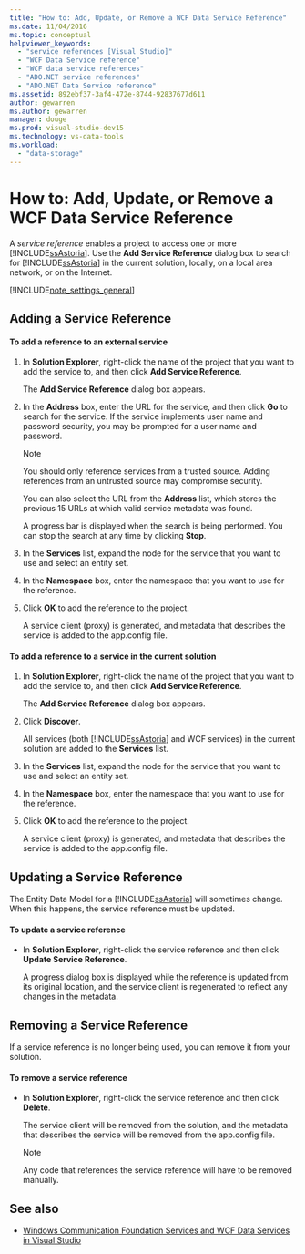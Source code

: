 ```yaml
---
title: "How to: Add, Update, or Remove a WCF Data Service Reference"
ms.date: 11/04/2016
ms.topic: conceptual
helpviewer_keywords:
  - "service references [Visual Studio]"
  - "WCF Data Service reference"
  - "WCF data service references"
  - "ADO.NET service references"
  - "ADO.NET Data Service reference"
ms.assetid: 892ebf37-3af4-472e-8744-92837677d611
author: gewarren
ms.author: gewarren
manager: douge
ms.prod: visual-studio-dev15
ms.technology: vs-data-tools
ms.workload:
  - "data-storage"
---
```

# How to: Add, Update, or Remove a WCF Data Service Reference
A *service reference* enables a project to access one or more [!INCLUDE[ssAstoria](../data-tools/includes/ssastoria_md.md)]. Use the **Add Service Reference** dialog box to search for [!INCLUDE[ssAstoria](../data-tools/includes/ssastoria_md.md)] in the current solution, locally, on a local area network, or on the Internet.

[!INCLUDE[note_settings_general](../data-tools/includes/note_settings_general_md.md)]

## Adding a Service Reference

#### To add a reference to an external service

1.  In **Solution Explorer**, right-click the name of the project that you want to add the service to, and then click **Add Service Reference**.

     The **Add Service Reference** dialog box appears.

2.  In the **Address** box, enter the URL for the service, and then click **Go** to search for the service. If the service implements user name and password security, you may be prompted for a user name and password.

    > [!NOTE]
    >  You should only reference services from a trusted source. Adding references from an untrusted source may compromise security.

     You can also select the URL from the **Address** list, which stores the previous 15 URLs at which valid service metadata was found.

     A progress bar is displayed when the search is being performed. You can stop the search at any time by clicking **Stop**.

3.  In the **Services** list, expand the node for the service that you want to use and select an entity set.

4.  In the **Namespace** box, enter the namespace that you want to use for the reference.

5.  Click **OK** to add the reference to the project.

     A service client (proxy) is generated, and metadata that describes the service is added to the app.config file.

#### To add a reference to a service in the current solution

1.  In **Solution Explorer**, right-click the name of the project that you want to add the service to, and then click **Add Service Reference**.

     The **Add Service Reference** dialog box appears.

2.  Click **Discover**.

     All services (both [!INCLUDE[ssAstoria](../data-tools/includes/ssastoria_md.md)] and WCF services) in the current solution are added to the **Services** list.

3.  In the **Services** list, expand the node for the service that you want to use and select an entity set.

4.  In the **Namespace** box, enter the namespace that you want to use for the reference.

5.  Click **OK** to add the reference to the project.

     A service client (proxy) is generated, and metadata that describes the service is added to the app.config file.

## Updating a Service Reference
 The Entity Data Model for a [!INCLUDE[ssAstoria](../data-tools/includes/ssastoria_md.md)] will sometimes change. When this happens, the service reference must be updated.

#### To update a service reference

-   In **Solution Explorer**, right-click the service reference and then click **Update Service Reference**.

     A progress dialog box is displayed while the reference is updated from its original location, and the service client is regenerated to reflect any changes in the metadata.

## Removing a Service Reference
 If a service reference is no longer being used, you can remove it from your solution.

#### To remove a service reference

-   In **Solution Explorer**, right-click the service reference and then click **Delete**.

     The service client will be removed from the solution, and the metadata that describes the service will be removed from the app.config file.

    > [!NOTE]
    >  Any code that references the service reference will have to be removed manually.

## See also

- [Windows Communication Foundation Services and WCF Data Services in Visual Studio](../data-tools/windows-communication-foundation-services-and-wcf-data-services-in-visual-studio.md)